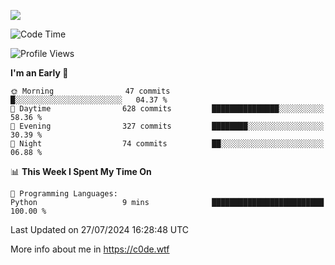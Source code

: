 <a href="https://wakatime.com"><img src="https://wakatime.com/share/@c0dezin/b7f18a7c-ab3a-40b8-8bc7-b1b7bf71f1d6.svg" /></a>

<!--START_SECTION:waka-->
![Code Time](http://img.shields.io/badge/Code%20Time-76%20hrs%2022%20mins-blue)

![Profile Views](http://img.shields.io/badge/Profile%20Views-0-blue)

**I'm an Early 🐤** 

```text
🌞 Morning                47 commits          █░░░░░░░░░░░░░░░░░░░░░░░░   04.37 % 
🌆 Daytime                628 commits         ███████████████░░░░░░░░░░   58.36 % 
🌃 Evening                327 commits         ████████░░░░░░░░░░░░░░░░░   30.39 % 
🌙 Night                  74 commits          ██░░░░░░░░░░░░░░░░░░░░░░░   06.88 % 
```


📊 **This Week I Spent My Time On** 

```text
💬 Programming Languages: 
Python                   9 mins              █████████████████████████   100.00 % 
```


 Last Updated on 27/07/2024 16:28:48 UTC
<!--END_SECTION:waka-->

More info about me in https://c0de.wtf
